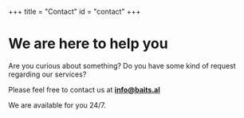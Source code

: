 +++
title = "Contact"
id = "contact"
+++

# We are here to help you

Are you curious about something? Do you have some kind of request regarding our services?

Please feel free to contact us at **info@baits.al**

We are available for you 24/7.
